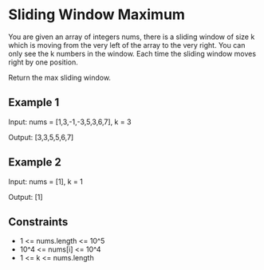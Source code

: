 # Sliding Window Maximum

You are given an array of integers nums, there is a sliding window of size k which is moving from the very left of the array to the very right. You can only see the k numbers in the window. Each time the sliding window moves right by one position.

Return the max sliding window.

## Example 1

Input: nums = [1,3,-1,-3,5,3,6,7], k = 3

Output: [3,3,5,5,6,7]

## Example 2

Input: nums = [1], k = 1

Output: [1]

## Constraints

- 1 <= nums.length <= 10^5
- 10^4 <= nums[i] <= 10^4
- 1 <= k <= nums.length
